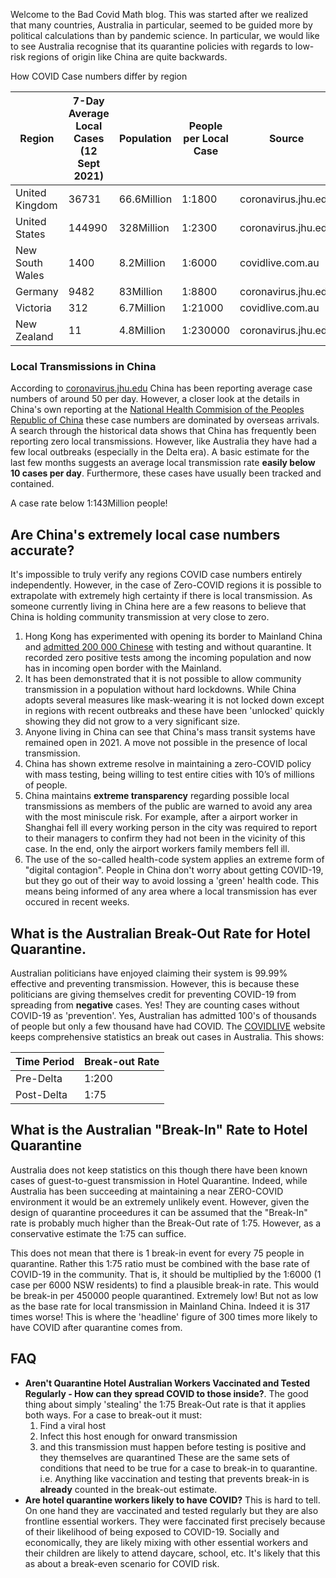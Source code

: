 Welcome to the Bad Covid Math blog. This was started after we realized that many countries, Australia in particular, seemed to be guided more by political calculations than by pandemic science. In particular, we would like to see Australia recognise that its quarantine policies with regards to low-risk regions of origin like China are quite backwards.

How COVID Case numbers differ by region

| Region | 7-Day Average Local Cases (12 Sept 2021) | Population | People per Local Case | Source | Comment |
|-----------------|-----------|---------------|---------------|------------|------------|
| United Kingdom | 36731 | 66.6Million | 1:1800 | coronavirus.jhu.edu | Probable undercount |
| United States | 144990 | 328Million | 1:2300 | coronavirus.jhu.edu | Probable undercount |
| New South Wales | 1400 | 8.2Million | 1:6000 | covidlive.com.au | Stable |
| Germany | 9482 | 83Million | 1:8800 | coronavirus.jhu.edu | |
| Victoria | 312 | 6.7Million | 1:21000 | covidlive.com.au | Rising |
| New Zealand | 11 | 4.8Million | 1:230000 | coronavirus.jhu.edu | Stable |

### Local Transmissions in China

According to [coronavirus.jhu.edu](coronavirus.jhu.edu) China has been reporting average case numbers of around 50 per day. However, a closer look at the details in China's own reporting at the [National Health Commision of the Peoples Republic of China](http://www.nhc.gov.cn/) these case numbers are dominated by overseas arrivals. A search through the historical data shows that China has frequently been reporting zero local transmissions. However, like Australia they have had a few local outbreaks (especially in the Delta era). A basic estimate for the last few months suggests an average local transmission rate **easily below 10 cases per day**. Furthermore, these cases have usually been tracked and contained.

A case rate below 1:143Million people!

## Are China's extremely local case numbers accurate?

It's impossible to truly verify any regions COVID case numbers entirely independently. However, in the case of Zero-COVID regions it is possible to extrapolate with extremely high certainty if there is local transmission. As someone currently living in China here are a few reasons to believe that China is holding community transmission at very close to zero.

1. Hong Kong has experimented with opening its border to Mainland China and [admitted 200 000 Chinese](https://www.scmp.com/news/hong-kong/health-environment/article/3147811/coronavirus-quarantine-free-return2hk-scheme-hong?module=perpetual_scroll&pgtype=article&campaign=3147811) with testing and without quarantine. It recorded zero positive tests among the incoming population and now has in incoming open border with the Mainland.
2. It has been demonstrated that it is not possible to allow community transmission in a population without hard lockdowns. While China adopts several measures like mask-wearing it is not locked down except in regions with recent outbreaks and these have been 'unlocked' quickly showing they did not grow to a very significant size.
3. Anyone living in China can see that China's mass transit systems have remained open in 2021. A move not possible in the presence of local transmission.
4. China has shown extreme resolve in maintaining a zero-COVID policy with mass testing, being willing to test entire cities with 10’s of millions of people.
5. China maintains **extreme transparency** regarding possible local transmissions as members of the public are warned to avoid any area with the most miniscule risk. For example, after a airport worker in Shanghai fell ill every working person in the city was required to report to their managers to confirm they had not been in the vicinity of this case. In the end, only the airport workers family members fell ill.
6. The use of the so-called health-code system applies an extreme form of "digital contagion". People in China don't worry about getting COVID-19, but they go out of their way to avoid lossing a 'green' health code. This means being informed of any area where a local transmission has ever occured in recent weeks.

## What is the Australian Break-Out Rate for Hotel Quarantine.

Australian politicians have enjoyed claiming their system is 99.99% effective and preventing transmission. However, this is because these politicians are giving themselves credit for preventing COVID-19 from spreading from **negative** cases. Yes! They are counting cases without COVID-19 as 'prevention'. Yes, Australian has admitted 100's of thousands of people but only a few thousand have had COVID. The [COVIDLIVE](covidlive.com.au) website keeps comprehensive statistics an break out cases in Australia. This shows:

| Time Period | Break-out Rate |
|---------|------------|
| Pre-Delta | 1:200 |
| Post-Delta | 1:75 |

## What is the Australian "Break-In" Rate to Hotel Quarantine

Australia does not keep statistics on this though there have been known cases of guest-to-guest transmission in Hotel Quarantine. Indeed, while Australia has been succeeding at maintaining a near ZERO-COVID environment it would be an extremely unlikely event. However, given the design of quarantine proceedures it can be assumed that the "Break-In" rate is probably much higher than the Break-Out rate of 1:75. However, as a conservative estimate the 1:75 can suffice.

This does not mean that there is 1 break-in event for every 75 people in quarantine. Rather this 1:75 ratio must be combined with the base rate of COVID-19 in the community. That is, it should be multiplied by the 1:6000 (1 case per 6000 NSW residents) to find a plausible break-in rate. This would be break-in per 450000 people quarantined. Extremely low! But not as low as the base rate for local transmission in Mainland China. Indeed it is 317 times worse! This is where the 'headline' figure of 300 times more likely to have COVID after quarantine comes from.

## FAQ

- **Aren't Quarantine Hotel Australian Workers Vaccinated and Tested Regularly - How can they spread COVID to those inside?**. The good thing about simply 'stealing' the 1:75 Break-Out rate is that it applies both ways. For a case to break-out it must:
  1. Find a viral host
  2. Infect this host enough for onward transmission
  3. and this transmission must happen before testing is positive and they themselves are quarantined
These are the same sets of conditions that need to be true for a case to break-in to quarantine. i.e. Anything like vaccination and testing that prevents break-in is **already** counted in the break-out estimate.
- **Are hotel quarantine workers likely to have COVID?** This is hard to tell. On one hand they are vaccinated and tested regularly but they are also frontline essential workers. They were faccinated first precisely because of their likelihood of being exposed to COVID-19. Socially and economically, they are likely mixing with other essential workers and their children are likely to attend daycare, school, etc. It's likely that this as about a break-even scenario for COVID risk.



